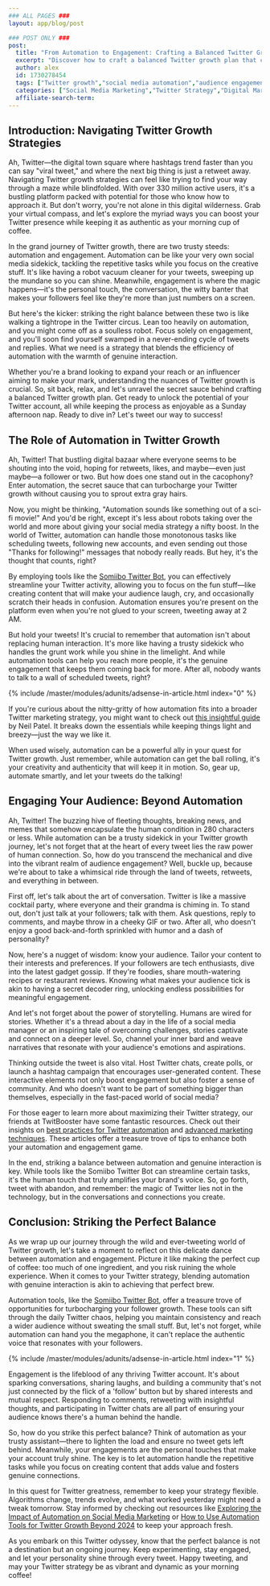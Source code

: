```yaml
---
### ALL PAGES ###
layout: app/blog/post

### POST ONLY ###
post:
  title: "From Automation to Engagement: Crafting a Balanced Twitter Growth Plan"
  excerpt: "Discover how to craft a balanced Twitter growth plan that combines automation with genuine engagement to boost your online presence."
  author: alex
  id: 1730278454
  tags: ["Twitter growth","social media automation","audience engagement","Twitter strategy"]
  categories: ["Social Media Marketing","Twitter Strategy","Digital Marketing"]
  affiliate-search-term: 
---
```


## Introduction: Navigating Twitter Growth Strategies

Ah, Twitter—the digital town square where hashtags trend faster than you can say "viral tweet," and where the next big thing is just a retweet away. Navigating Twitter growth strategies can feel like trying to find your way through a maze while blindfolded. With over 330 million active users, it's a bustling platform packed with potential for those who know how to approach it. But don't worry, you're not alone in this digital wilderness. Grab your virtual compass, and let's explore the myriad ways you can boost your Twitter presence while keeping it as authentic as your morning cup of coffee.

In the grand journey of Twitter growth, there are two trusty steeds: automation and engagement. Automation can be like your very own social media sidekick, tackling the repetitive tasks while you focus on the creative stuff. It's like having a robot vacuum cleaner for your tweets, sweeping up the mundane so you can shine. Meanwhile, engagement is where the magic happens—it's the personal touch, the conversation, the witty banter that makes your followers feel like they're more than just numbers on a screen. 

But here's the kicker: striking the right balance between these two is like walking a tightrope in the Twitter circus. Lean too heavily on automation, and you might come off as a soulless robot. Focus solely on engagement, and you'll soon find yourself swamped in a never-ending cycle of tweets and replies. What we need is a strategy that blends the efficiency of automation with the warmth of genuine interaction. 

Whether you're a brand looking to expand your reach or an influencer aiming to make your mark, understanding the nuances of Twitter growth is crucial. So, sit back, relax, and let's unravel the secret sauce behind crafting a balanced Twitter growth plan. Get ready to unlock the potential of your Twitter account, all while keeping the process as enjoyable as a Sunday afternoon nap. Ready to dive in? Let's tweet our way to success!

## The Role of Automation in Twitter Growth

Ah, Twitter! That bustling digital bazaar where everyone seems to be shouting into the void, hoping for retweets, likes, and maybe—even just maybe—a follower or two. But how does one stand out in the cacophony? Enter automation, the secret sauce that can turbocharge your Twitter growth without causing you to sprout extra gray hairs.

Now, you might be thinking, "Automation sounds like something out of a sci-fi movie!" And you'd be right, except it's less about robots taking over the world and more about giving your social media strategy a nifty boost. In the world of Twitter, automation can handle those monotonous tasks like scheduling tweets, following new accounts, and even sending out those "Thanks for following!" messages that nobody really reads. But hey, it's the thought that counts, right?

By employing tools like the [Somiibo Twitter Bot](https://somiibo.com/platforms/twitter-bot), you can effectively streamline your Twitter activity, allowing you to focus on the fun stuff—like creating content that will make your audience laugh, cry, and occasionally scratch their heads in confusion. Automation ensures you're present on the platform even when you're not glued to your screen, tweeting away at 2 AM.

But hold your tweets! It's crucial to remember that automation isn't about replacing human interaction. It's more like having a trusty sidekick who handles the grunt work while you shine in the limelight. And while automation tools can help you reach more people, it's the genuine engagement that keeps them coming back for more. After all, nobody wants to talk to a wall of scheduled tweets, right?

{% include /master/modules/adunits/adsense-in-article.html index="0" %}

If you're curious about the nitty-gritty of how automation fits into a broader Twitter marketing strategy, you might want to check out [this insightful guide](https://neilpatel.com/blog/twitter-marketing-guide/) by Neil Patel. It breaks down the essentials while keeping things light and breezy—just the way we like it.

When used wisely, automation can be a powerful ally in your quest for Twitter growth. Just remember, while automation can get the ball rolling, it's your creativity and authenticity that will keep it in motion. So, gear up, automate smartly, and let your tweets do the talking!

## Engaging Your Audience: Beyond Automation

Ah, Twitter! The buzzing hive of fleeting thoughts, breaking news, and memes that somehow encapsulate the human condition in 280 characters or less. While automation can be a trusty sidekick in your Twitter growth journey, let's not forget that at the heart of every tweet lies the raw power of human connection. So, how do you transcend the mechanical and dive into the vibrant realm of audience engagement? Well, buckle up, because we're about to take a whimsical ride through the land of tweets, retweets, and everything in between.

First off, let's talk about the art of conversation. Twitter is like a massive cocktail party, where everyone and their grandma is chiming in. To stand out, don't just talk at your followers; talk with them. Ask questions, reply to comments, and maybe throw in a cheeky GIF or two. After all, who doesn't enjoy a good back-and-forth sprinkled with humor and a dash of personality?

Now, here's a nugget of wisdom: know your audience. Tailor your content to their interests and preferences. If your followers are tech enthusiasts, dive into the latest gadget gossip. If they're foodies, share mouth-watering recipes or restaurant reviews. Knowing what makes your audience tick is akin to having a secret decoder ring, unlocking endless possibilities for meaningful engagement.

And let's not forget about the power of storytelling. Humans are wired for stories. Whether it's a thread about a day in the life of a social media manager or an inspiring tale of overcoming challenges, stories captivate and connect on a deeper level. So, channel your inner bard and weave narratives that resonate with your audience's emotions and aspirations.

Thinking outside the tweet is also vital. Host Twitter chats, create polls, or launch a hashtag campaign that encourages user-generated content. These interactive elements not only boost engagement but also foster a sense of community. And who doesn't want to be part of something bigger than themselves, especially in the fast-paced world of social media?

For those eager to learn more about maximizing their Twitter strategy, our friends at TwitBooster have some fantastic resources. Check out their insights on [best practices for Twitter automation](https://twitbooster.com/blog/what-are-the-best-practices-for-twitter-automation) and [advanced marketing techniques](https://twitbooster.com/blog/beyond-basics-advanced-twitter-marketing-techniques-for-2024). These articles offer a treasure trove of tips to enhance both your automation and engagement game.

In the end, striking a balance between automation and genuine interaction is key. While tools like the Somiibo Twitter Bot can streamline certain tasks, it's the human touch that truly amplifies your brand's voice. So, go forth, tweet with abandon, and remember: the magic of Twitter lies not in the technology, but in the conversations and connections you create.

## Conclusion: Striking the Perfect Balance

As we wrap up our journey through the wild and ever-tweeting world of Twitter growth, let's take a moment to reflect on this delicate dance between automation and engagement. Picture it like making the perfect cup of coffee: too much of one ingredient, and you risk ruining the whole experience. When it comes to your Twitter strategy, blending automation with genuine interaction is akin to achieving that perfect brew.

Automation tools, like the [Somiibo Twitter Bot](https://twitbooster.com/blog/unlocking-twitter-success-how-to-grow-your-account-with-somiibo), offer a treasure trove of opportunities for turbocharging your follower growth. These tools can sift through the daily Twitter chaos, helping you maintain consistency and reach a wider audience without sweating the small stuff. But, let's not forget, while automation can hand you the megaphone, it can't replace the authentic voice that resonates with your followers. 

{% include /master/modules/adunits/adsense-in-article.html index="1" %}

Engagement is the lifeblood of any thriving Twitter account. It's about sparking conversations, sharing laughs, and building a community that's not just connected by the flick of a 'follow' button but by shared interests and mutual respect. Responding to comments, retweeting with insightful thoughts, and participating in Twitter chats are all part of ensuring your audience knows there's a human behind the handle.

So, how do you strike this perfect balance? Think of automation as your trusty assistant—there to lighten the load and ensure no tweet gets left behind. Meanwhile, your engagements are the personal touches that make your account truly shine. The key is to let automation handle the repetitive tasks while you focus on creating content that adds value and fosters genuine connections. 

In this quest for Twitter greatness, remember to keep your strategy flexible. Algorithms change, trends evolve, and what worked yesterday might need a tweak tomorrow. Stay informed by checking out resources like [Exploring the Impact of Automation on Social Media Marketing](https://twitbooster.com/blog/exploring-the-impact-of-automation-on-social-media-marketing) or [How to Use Automation Tools for Twitter Growth Beyond 2024](https://twitbooster.com/blog/how-to-use-automation-tools-for-twitter-growth-beyond-2024) to keep your approach fresh.

As you embark on this Twitter odyssey, know that the perfect balance is not a destination but an ongoing journey. Keep experimenting, stay engaged, and let your personality shine through every tweet. Happy tweeting, and may your Twitter strategy be as vibrant and dynamic as your morning coffee!
